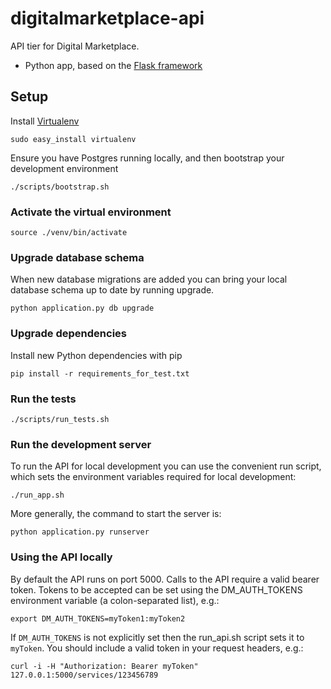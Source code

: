 # digitalmarketplace-api

API tier for Digital Marketplace.

- Python app, based on the [Flask framework](http://flask.pocoo.org/)

## Setup

Install [Virtualenv](https://virtualenv.pypa.io/en/latest/)

```
sudo easy_install virtualenv
```

Ensure you have Postgres running locally, and then bootstrap your development environment

```
./scripts/bootstrap.sh
```

### Activate the virtual environment

```
source ./venv/bin/activate
```

### Upgrade database schema

When new database migrations are added you can bring your local database schema
up to date by running upgrade.

```python application.py db upgrade```

### Upgrade dependencies

Install new Python dependencies with pip

```pip install -r requirements_for_test.txt```

### Run the tests

```
./scripts/run_tests.sh
```

### Run the development server

To run the API for local development you can use the convenient run script, 
which sets the environment variables required for local development: 

```
./run_app.sh
```

More generally, the command to start the server is:

```
python application.py runserver
```

### Using the API locally

By default the API runs on port 5000. Calls to the API require a valid bearer token.
Tokens to be accepted can be set using the DM_AUTH_TOKENS environment variable
(a colon-separated list), e.g.:

```export DM_AUTH_TOKENS=myToken1:myToken2```

If ``DM_AUTH_TOKENS`` is not explicitly set then the run_api.sh script sets it to 
``myToken``. You should include a valid token in your request headers, e.g.:

```
curl -i -H "Authorization: Bearer myToken" 127.0.0.1:5000/services/123456789
```
